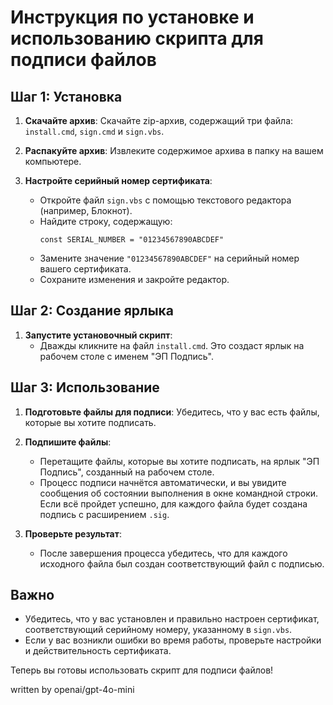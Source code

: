 # Инструкция по установке и использованию скрипта для подписи файлов

## Шаг 1: Установка

1. **Скачайте архив**: Скачайте zip-архив, содержащий три файла: `install.cmd`, `sign.cmd` и `sign.vbs`.

2. **Распакуйте архив**: Извлеките содержимое архива в папку на вашем компьютере.

3. **Настройте серийный номер сертификата**:
   - Откройте файл `sign.vbs` с помощью текстового редактора (например, Блокнот).
   - Найдите строку, содержащую:
     ```vbscript
     const SERIAL_NUMBER = "01234567890ABCDEF"
     ```
   - Замените значение `"01234567890ABCDEF"` на серийный номер вашего сертификата.
   - Сохраните изменения и закройте редактор.

## Шаг 2: Создание ярлыка

1. **Запустите установочный скрипт**:
   - Дважды кликните на файл `install.cmd`. Это создаст ярлык на рабочем столе с именем "ЭП Подпись".

## Шаг 3: Использование

1. **Подготовьте файлы для подписи**: Убедитесь, что у вас есть файлы, которые вы хотите подписать.

2. **Подпишите файлы**:
   - Перетащите файлы, которые вы хотите подписать, на ярлык "ЭП Подпись", созданный на рабочем столе.
   - Процесс подписи начнётся автоматически, и вы увидите сообщения об состоянии выполнения в окне командной строки. Если всё пройдет успешно, для каждого файла будет создана подпись с расширением `.sig`.

3. **Проверьте результат**: 
   - После завершения процесса убедитесь, что для каждого исходного файла был создан соответствующий файл с подписью.

## Важно
- Убедитесь, что у вас установлен и правильно настроен сертификат, соответствующий серийному номеру, указанному в `sign.vbs`.
- Если у вас возникли ошибки во время работы, проверьте настройки и действительность сертификата.

Теперь вы готовы использовать скрипт для подписи файлов!

written by openai/gpt-4o-mini

